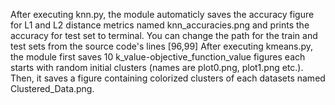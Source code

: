 After executing knn.py, the module automaticly saves the accuracy figure for L1 and L2 distance metrics named knn_accuracies.png and prints the accuracy for test set to terminal. You can change the path for the train and test sets from the source code's lines [96,99]
After executing kmeans.py, the module first saves 10 k_value-objective_function_value figures each starts with random initial clusters (names are plot0.png, plot1.png etc.). Then, it saves a figure containing colorized clusters of each datasets named Clustered_Data.png.